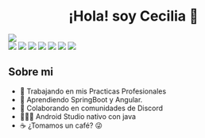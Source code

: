
<div align="center">
<h1 align="center">¡Hola! soy Cecilia 👋</h1>
</div>
<img src="https://imgur.com/FapDVAb.png">
<div>
  <img src="https://img.shields.io/badge/HTML_5-%23E34F26?style=flat&logo=HTML5&logoColor=%23ffff">
  <img src="https://img.shields.io/badge/css_3-%231572B6?style=flat&logo=css3&logoColor=%23ffff">
  <img src="https://img.shields.io/badge/java-%23FF7800?style=flat&logoColor=%2373DC8C">
  <img src="https://img.shields.io/badge/SQLite-%23003B57?style=flat&logo=SQLite&logoColor=%2373DC8C">
  <img src="https://img.shields.io/badge/MySQL-%23003B57?style=flat&logo=MySQL&logoColor=%23ffff">
  <img src="https://img.shields.io/badge/Android_Studio-%233DDC84?style=flat&logo=Android%20Studio&logoColor=%23ffff">
  <img src="https://img.shields.io/badge/Figma-%23F24E1E?style=flat&logo=Figma&logoColor=%23ffff">

</div>



## Sobre mi

- 🔭 Trabajando en mis Practicas Profesionales
- 🌱 Aprendiendo SpringBoot y Angular.
- 👯 Colaborando en comunidades de Discord
- 👩🏻‍💻 Android Studio nativo con java
- ☕ ¿Tomamos un café? :stuck_out_tongue_winking_eye:


